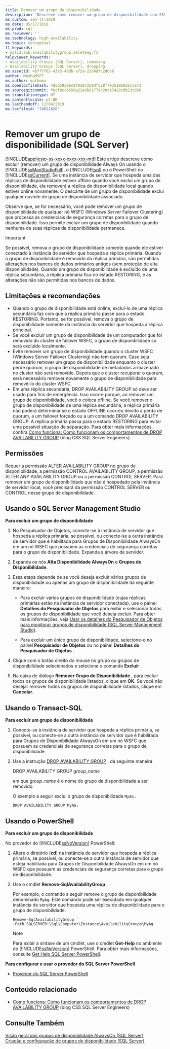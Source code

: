 ```yaml
---
title: Remover um grupo de disponibilidade
description: 'Descreve como remover um grupo de disponibilidade com SSMS (SQL Server Management Studio), T-SQL (Transact-SQL) ou SQL PowerShell. '
ms.custom: seo-lt-2019
ms.date: 05/17/2016
ms.prod: sql
ms.reviewer: ''
ms.technology: high-availability
ms.topic: conceptual
f1_keywords:
- sql13.swb.availabilitygroup.deleteag.f1
helpviewer_keywords:
- Availability Groups [SQL Server], removing
- Availability Groups [SQL Server], dropping
ms.assetid: 4b7f7f62-43a3-49db-a72e-22d4d7c2ddbb
author: MashaMSFT
ms.author: mathoma
ms.openlocfilehash: 4d5d50306c8f9a072b9dfc28f7e3519b026cce71
ms.sourcegitcommit: f8cf8cc6650a22e0b61779c20ca7428cdb23c850
ms.translationtype: HT
ms.contentlocale: pt-BR
ms.lasthandoff: 12/04/2019
ms.locfileid: "74822628"
---
```

# <a name="remove-an-availability-group-sql-server"></a>Remover um grupo de disponibilidade (SQL Server)
[!INCLUDE[appliesto-ss-xxxx-xxxx-xxx-md](../../../includes/appliesto-ss-xxxx-xxxx-xxx-md.md)]
  Este artigo descreve como excluir (remover) um grupo de disponibilidade Always On usando o [!INCLUDE[ssManStudioFull](../../../includes/ssmanstudiofull-md.md)], o [!INCLUDE[tsql](../../../includes/tsql-md.md)] ou o PowerShell no [!INCLUDE[ssCurrent](../../../includes/sscurrent-md.md)]. Se uma instância de servidor que hospeda uma das réplicas de disponibilidade estiver offline quando você exclui um grupo de disponibilidade, ela removerá a réplica de disponibilidade local quando estiver online novamente. O descarte de um grupo de disponibilidade exclui qualquer ouvinte de grupo de disponibilidade associado.  
  
 Observe que, se for necessário, você pode remover um grupo de disponibilidade de qualquer nó WSFC (Windows Server Failover Clustering) que processa as credenciais de segurança corretas para o grupo de disponibilidade. Isso permite excluir um grupo de disponibilidade quando nenhuma de suas réplicas de disponibilidade permanece.  
  
> [!IMPORTANT]  
>  Se possível, remova o grupo de disponibilidade somente quando ele estiver conectado à instância do servidor que hospeda a réplica primária. Quando o grupo de disponibilidade é removido da réplica primária, são permitidas alterações nos bancos de dados primários antigos (sem proteção de alta disponibilidade). Quando um grupo de disponibilidade é excluído de uma réplica secundária, a réplica primária fica no estado RESTORING, e as alterações não são permitidas nos bancos de dados.  

  
## <a name="Restrictions"></a> Limitações e recomendações  
  
-   Quando o grupo de disponibilidade está online, excluí-lo de uma réplica secundária faz com que a réplica primária passe para o estado RESTORING. Portanto, se for possível, remova o grupo de disponibilidade somente da instância do servidor que hospeda a réplica principal.    
-   Se você excluir um grupo de disponibilidade de um computador que foi removido do cluster de failover WSFC, o grupo de disponibilidade só será excluído localmente. 
-   Evite remover um grupo de disponibilidade quando o cluster WSFC (Windows Server Failover Clustering) não tem quorum. Caso seja necessário remover um grupo de disponibilidade enquanto o cluster perde quorum, o grupo de disponibilidade de metadados armazenado no cluster não será removido. Depois que o cluster recuperar o quorum, será necessário remover novamente o grupo de disponibilidade para removê-lo do cluster WSFC.    
-   Em uma réplica secundária, DROP AVAILABILITY GROUP só deve ser usado para fins de emergência. Isso ocorre porque, ao remover um grupo de disponibilidade, você o coloca offline. Se você remover o grupo de disponibilidade de uma réplica secundária, a réplica primária não poderá determinar se o estado OFFLINE ocorreu devido à perda de quorum, a um failover forçado ou a um comando DROP AVAILABILITY GROUP. A réplica primária passa para o estado RESTORING para evitar uma possível situação de separação. Para obter mais informações, confira [Como funciona: Como funcionam os comportamentos de DROP AVAILABILITY GROUP](https://blogs.msdn.com/b/psssql/archive/2012/06/13/how-it-works-drop-availability-group-behaviors.aspx) (blog CSS SQL Server Engineers).  
  
##  <a name="Permissions"></a> Permissões  
 Requer a permissão ALTER AVAILABILITY GROUP no grupo de disponibilidade, a permissão CONTROL AVAILABILITY GROUP, a permissão ALTER ANY AVAILABILITY GROUP ou a permissão CONTROL SERVER. Para remover um grupo de disponibilidade que não é hospedado pela instância de servidor local, você precisará da permissão CONTROL SERVER ou CONTROL nesse grupo de disponibilidade.  
  
##  <a name="SSMSProcedure"></a> Usando o SQL Server Management Studio  
 **Para excluir um grupo de disponibilidade**  
  
1.  No Pesquisador de Objetos, conecte-se à instância de servidor que hospeda a réplica primária, se possível, ou conecte-se a outra instância de servidor que é habilitada para Grupos de Disponibilidade AlwaysOn em um nó WSFC que possuem as credenciais de segurança corretas para o grupo de disponibilidade. Expanda a árvore de servidor.  
  
2.  Expanda os nós **Alta Disponibilidade AlwaysOn** e **Grupos de Disponibilidade**.  
  
3.  Essa etapa depende de se você deseja excluir vários grupos de disponibilidade ou apenas um grupo de disponibilidade da seguinte maneira:  
  
    -   Para excluir vários grupos de disponibilidade (cujas réplicas primárias estão na instância de servidor conectada), use o painel **Detalhes do Pesquisador de Objetos** para exibir e selecionar todos os grupos de disponibilidade que você deseja excluir. Para obter mais informações, veja [Usar os detalhes do Pesquisador de Objetos para monitorar grupos de disponibilidade &#40;SQL Server Management Studio&#41;](../../../database-engine/availability-groups/windows/use-object-explorer-details-to-monitor-availability-groups.md).  
  
    -   Para excluir um único grupo de disponibilidade, selecione-o no painel **Pesquisador de Objetos** ou no painel **Detalhes do Pesquisador de Objetos** .  
  
4.  Clique com o botão direito do mouse no grupo ou grupos de disponibilidade selecionados e selecione o comando **Excluir** .  
  
5.  Na caixa de diálogo **Remover Grupo de Disponibilidade** , para excluir todos os grupos de disponibilidade listados, clique em **OK**. Se você não desejar remover todos os grupos de disponibilidade listados, clique em **Cancelar**.  
  
##  <a name="TsqlProcedure"></a> Usando o Transact-SQL  
 **Para excluir um grupo de disponibilidade**  
  
1.  Conecte-se à instância de servidor que hospeda a réplica primária, se possível, ou conecte-se a outra instância de servidor que é habilitada para Grupos de Disponibilidade AlwaysOn em um nó WSFC que possuem as credenciais de segurança corretas para o grupo de disponibilidade.  
  
2.  Use a instrução [DROP AVAILABILITY GROUP](../../../t-sql/statements/drop-availability-group-transact-sql.md) , da seguinte maneira  
  
     DROP AVAILABILITY GROUP *group_name*  
  
     em que *group_name* é o nome do grupo de disponibilidade a ser removido.  
  
     O exemplo a seguir exclui o grupo de disponibilidade `MyAG` .  
  
    ```  
    DROP AVAILABILITY GROUP MyAG;  
    ```  
  
##  <a name="PowerShellProcedure"></a> Usando o PowerShell  
 **Para excluir um grupo de disponibilidade**  
  
 No provedor do [!INCLUDE[ssNoVersion](../../../includes/ssnoversion-md.md)] PowerShell:  
  
1.  Altere o diretório (**cd**) na instância de servidor que hospeda a réplica primária, se possível, ou conecte-se a outra instância de servidor que esteja habilitada para Grupos de Disponibilidade AlwaysOn em um nó WSFC que possuam as credenciais de segurança corretas para o grupo de disponibilidade.  
  
2.  Use o cmdlet **Remove-SqlAvailabilityGroup** .  
  
     Por exemplo, o comando a seguir remove o grupo de disponibilidade denominado `MyAg`. Este comando pode ser executado em qualquer instância de servidor que hospeda uma réplica de disponibilidade para o grupo de disponibilidade.  
  
    ```  
    Remove-SqlAvailabilityGroup `   
    -Path SQLSERVER:\Sql\Computer\Instance\AvailabilityGroups\MyAg  
    ```  
  
    > [!NOTE]  
    >  Para exibir a sintaxe de um cmdlet, use o cmdlet **Get-Help** no ambiente do [!INCLUDE[ssNoVersion](../../../includes/ssnoversion-md.md)] PowerShell. Para obter mais informações, consulte [Get Help SQL Server PowerShell](../../../relational-databases/scripting/get-help-sql-server-powershell.md).  
  
 **Para configurar e usar o provedor do SQL Server PowerShell**  
  
-   [Provedor do SQL Server PowerShell](../../../relational-databases/scripting/sql-server-powershell-provider.md)  
  
##  <a name="RelatedContent"></a> Conteúdo relacionado  
  
-   [Como funciona: Como funcionam os comportamentos de DROP AVAILABILITY GROUP](https://blogs.msdn.com/b/psssql/archive/2012/06/13/how-it-works-drop-availability-group-behaviors.aspx) (blog CSS SQL Server Engineers)  
  
## <a name="see-also"></a>Consulte Também  
 [Visão geral dos grupos de disponibilidade AlwaysOn &#40;SQL Server&#41;](../../../database-engine/availability-groups/windows/overview-of-always-on-availability-groups-sql-server.md)   
 [Criação e configuração de grupos de disponibilidade &#40;SQL Server&#41;](../../../database-engine/availability-groups/windows/creation-and-configuration-of-availability-groups-sql-server.md)  
  
  
